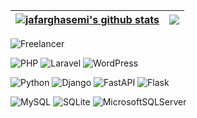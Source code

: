 | <a href="https://github.com/jafarghasemi"><img align="center" src="https://github-readme-stats.vercel.app/api?username=jafarghasemi&show_icons=true&include_all_commits=true&theme=buefy&hide_border=true" alt="jafarghasemi's github stats" /></a> | <a href="https://github.com/jafarghasemi"><img align="center" src="https://github-readme-stats.vercel.app/api/top-langs/?username=jafarghasemi&layout=compact&theme=buefy&hide_border=true" /></a> |
| ------------- | ------------- |

![Freelancer](https://img.shields.io/badge/Freelancer-29B2FE?style=for-the-badge&logo=Freelancer&logoColor=white)


![PHP](https://img.shields.io/badge/php-%23777BB4.svg?style=for-the-badge&logo=php&logoColor=white)
![Laravel](https://img.shields.io/badge/laravel-%23FF2D20.svg?style=for-the-badge&logo=laravel&logoColor=white)
![WordPress](https://img.shields.io/badge/WordPress-%23117AC9.svg?style=for-the-badge&logo=WordPress&logoColor=white)


![Python](https://img.shields.io/badge/python-3670A0?style=for-the-badge&logo=python&logoColor=ffdd54)
![Django](https://img.shields.io/badge/django-%23092E20.svg?style=for-the-badge&logo=django&logoColor=white)
![FastAPI](https://img.shields.io/badge/FastAPI-005571?style=for-the-badge&logo=fastapi)
![Flask](https://img.shields.io/badge/flask-%23000.svg?style=for-the-badge&logo=flask&logoColor=white)


![MySQL](https://img.shields.io/badge/mysql-%2300f.svg?style=for-the-badge&logo=mysql&logoColor=white)
![SQLite](https://img.shields.io/badge/sqlite-%2307405e.svg?style=for-the-badge&logo=sqlite&logoColor=white)
![MicrosoftSQLServer](https://img.shields.io/badge/Microsoft%20SQL%20Server-CC2927?style=for-the-badge&logo=microsoft%20sql%20server&logoColor=white)


